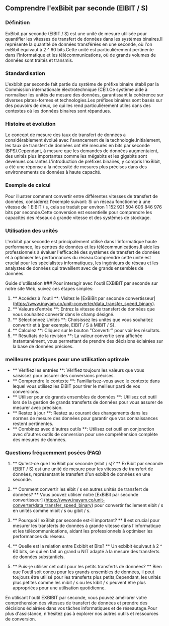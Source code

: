 ## Comprendre l'exBibit par seconde (EIBIT / S)

### Définition
ExBibit par seconde (EIBIT / S) est une unité de mesure utilisée pour quantifier les vitesses de transfert de données dans les systèmes binaires.Il représente la quantité de données transférées en une seconde, où l'on exBibit équivaut à 2 ^ 60 bits.Cette unité est particulièrement pertinente dans l'informatique et les télécommunications, où de grands volumes de données sont traités et transmis.

### Standardisation
L'exbibit par seconde fait partie du système de préfixe binaire établi par la Commission internationale électrotechnique (CEI).Ce système aide à normaliser les unités de mesure des données, garantissant la cohérence sur diverses plates-formes et technologies.Les préfixes binaires sont basés sur des pouvoirs de deux, ce qui les rend particulièrement utiles dans des contextes où les données binaires sont répandues.

### Histoire et évolution
Le concept de mesure des taux de transfert de données a considérablement évolué avec l'avancement de la technologie.Initialement, les taux de transfert de données ont été mesurés en bits par seconde (BPS).Cependant, à mesure que les demandes de données augmentaient, des unités plus importantes comme les mégabits et les gigabits sont devenues courantes.L'introduction de préfixes binaires, y compris l'exBibit, a été une réponse à la nécessité de mesures plus précises dans des environnements de données à haute capacité.

### Exemple de calcul
Pour illustrer comment convertir entre différentes vitesses de transfert de données, considérez l'exemple suivant: Si un réseau fonctionne à une vitesse de 1 EIBIT / s, cela se traduit par environ 1 152 921 504 606 846 976 bits par seconde.Cette conversion est essentielle pour comprendre les capacités des réseaux à grande vitesse et des systèmes de stockage.

### Utilisation des unités
L'exbibit par seconde est principalement utilisé dans l'informatique haute performance, les centres de données et les télécommunications.Il aide les professionnels à évaluer l'efficacité des systèmes de transfert de données et à optimiser les performances du réseau.Comprendre cette unité est crucial pour les spécialistes informatiques, les ingénieurs de réseau et les analystes de données qui travaillent avec de grands ensembles de données.

Guide d'utilisation ###
Pour interagir avec l'outil EXBIBIT par seconde sur notre site Web, suivez ces étapes simples:
1. ** Accédez à l'outil **: Visitez le [ExBiBit par seconde convertisseur] (https://www.inayam.co/unit-converter/data_transfer_speed_binary).
2. ** Valeurs d'entrée **: Entrez la vitesse de transfert de données que vous souhaitez convertir dans le champ désigné.
3. ** Sélectionnez Unités **: Choisissez les unités que vous souhaitez convertir et à (par exemple, EIBIT / S à MIBIT / S).
4. ** Calculez **: Cliquez sur le bouton "Convertir" pour voir les résultats.
5. ** Résultats de la révision **: La valeur convertie sera affichée instantanément, vous permettant de prendre des décisions éclairées sur la base de données précises.

### meilleures pratiques pour une utilisation optimale
- ** Vérifiez les entrées **: Vérifiez toujours les valeurs que vous saisissez pour assurer des conversions précises.
- ** Comprendre le contexte **: Familiarisez-vous avec le contexte dans lequel vous utilisez les EIBIT pour tirer le meilleur parti de vos conversions.
- ** Utiliser pour de grands ensembles de données **: Utilisez cet outil lors de la gestion de grands transferts de données pour vous assurer de mesurer avec précision.
- ** Restez à jour **: Restez au courant des changements dans les normes de mesure des données pour garantir que vos connaissances restent pertinentes.
- ** Combinez avec d'autres outils **: Utilisez cet outil en conjonction avec d'autres outils de conversion pour une compréhension complète des mesures de données.

### Questions fréquemment posées (FAQ)

1. ** Qu'est-ce que l'exBibit par seconde (eibit / s)? **
ExBibit par seconde (EIBIT / S) est une unité de mesure pour les vitesses de transfert de données, représentant le transfert d'un exbibit de données en une seconde.

2. ** Comment convertir les eibit / s en autres unités de transfert de données? **
Vous pouvez utiliser notre [ExBiBit par seconde convertisseur] (https://www.inayam.co/unit-converter/data_transfer_speed_binary) pour convertir facilement eibit / s en unités comme mibit / s ou gibit / s.

3. ** Pourquoi l'exBibit par seconde est-il important? **
Il est crucial pour mesurer les transferts de données à grande vitesse dans l'informatique et les télécommunications, aidant les professionnels à optimiser les performances du réseau.

4. ** Quelle est la relation entre Exbibit et Bits? **
Un exbibit équivaut à 2 ^ 60 bits, ce qui en fait un grand u NIT adapté à la mesure des transferts de données substantiels.

5. ** Puis-je utiliser cet outil pour les petits transferts de données? **
Bien que l'outil soit conçu pour les grands ensembles de données, il peut toujours être utilisé pour les transferts plus petits;Cependant, les unités plus petites comme les mibit / s ou les kibit / s peuvent être plus appropriées pour une utilisation quotidienne.

En utilisant l'outil EXBIBIT par seconde, vous pouvez améliorer votre compréhension des vitesses de transfert de données et prendre des décisions éclairées dans vos tâches informatiques et de réseautage.Pour plus d'assistance, n'hésitez pas à explorer nos autres outils et ressources de conversion.